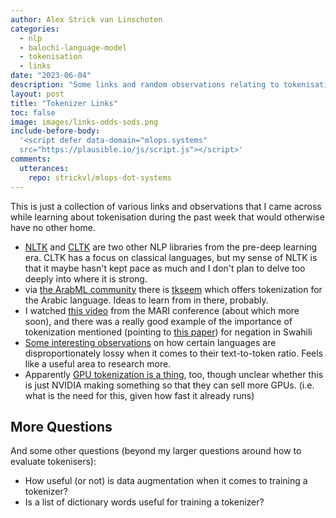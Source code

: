 ```yaml
---
author: Alex Strick van Linschoten
categories:
  - nlp
  - balochi-language-model
  - tokenisation
  - links
date: "2023-06-04"
description: "Some links and random observations relating to tokenisation as gathered over the past week."
layout: post
title: "Tokenizer Links"
toc: false
image: images/links-odds-sods.png
include-before-body:
  '<script defer data-domain="mlops.systems"
  src="https://plausible.io/js/script.js"></script>'
comments:
  utterances:
    repo: strickvl/mlops-dot-systems
---
```


This is just a collection of various links and observations that I came across while learning about tokenisation during the past week that would otherwise have no other home.

- [NLTK](https://www.nltk.org) and [CLTK](http://cltk.org) are two other NLP libraries from the pre-deep learning era. CLTK has a focus on classical languages, but my sense of NLTK is that it maybe hasn't kept pace as much and I don't plan to delve too deeply into where it is strong.
- via [the ArabML community](https://github.com/ARBML) there is [tkseem](https://github.com/ARBML/tkseem) which offers tokenization for the Arabic language. Ideas to learn from in there, probably.
- I watched [this video](https://www.youtube.com/watch?v=X7c0T7uwtkM) from the MARI conference (about which more soon), and there was a really good example of the importance of tokenization mentioned (pointing to [this paper](https://aclanthology.org/2021.mrl-1.8/)) for negation in Swahili
- [Some interesting observations](https://blog.yenniejun.com/p/all-languages-are-not-created-tokenized) on how certain languages are disproportionately lossy when it comes to their text-to-token ratio. Feels like a useful area to research more.
- Apparently [GPU tokenization is a thing](https://developer.nvidia.com/blog/run-state-of-the-art-nlp-workloads-at-scale-with-rapids-huggingface-and-dask/), too, though unclear whether this is just NVIDIA making something so that they can sell more GPUs. (i.e. what is the need for this, given how fast it already runs)

## More Questions

And some other questions (beyond my larger questions around how to evaluate tokenisers):

- How useful (or not) is data augmentation when it comes to training a tokenizer?
- Is a list of dictionary words useful for training a tokenizer?